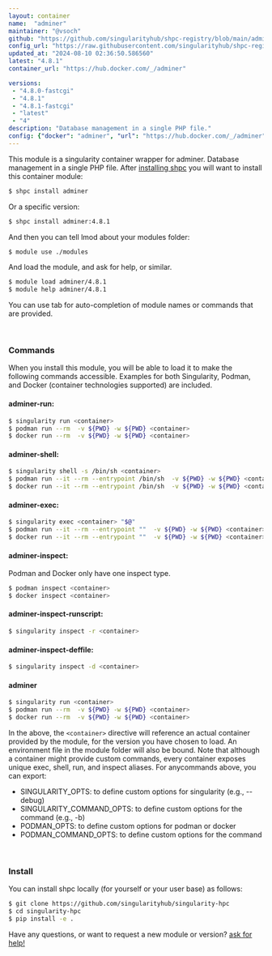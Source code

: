 ```yaml
---
layout: container
name:  "adminer"
maintainer: "@vsoch"
github: "https://github.com/singularityhub/shpc-registry/blob/main/adminer/container.yaml"
config_url: "https://raw.githubusercontent.com/singularityhub/shpc-registry/main/adminer/container.yaml"
updated_at: "2024-08-10 02:36:50.586560"
latest: "4.8.1"
container_url: "https://hub.docker.com/_/adminer"

versions:
 - "4.8.0-fastcgi"
 - "4.8.1"
 - "4.8.1-fastcgi"
 - "latest"
 - "4"
description: "Database management in a single PHP file."
config: {"docker": "adminer", "url": "https://hub.docker.com/_/adminer", "maintainer": "@vsoch", "description": "Database management in a single PHP file.", "latest": {"4.8.1": "sha256:1cdc0bfddc5196e9fde4c2f9581a55e5e8fb3f063af4dc60ceb46ce4248c1ff3"}, "tags": {"4.8.0-fastcgi": "sha256:5368f087fed03f49e9de8731ee3d9998d7e78391720d500309b5bcde2a401058", "4.8.1": "sha256:1cdc0bfddc5196e9fde4c2f9581a55e5e8fb3f063af4dc60ceb46ce4248c1ff3", "4.8.1-fastcgi": "sha256:2272b99a05041c0693851335ab4a0d9b21fd33f73de29e06b2998fe18ba46fb2", "latest": "sha256:1cdc0bfddc5196e9fde4c2f9581a55e5e8fb3f063af4dc60ceb46ce4248c1ff3", "4": "sha256:1cdc0bfddc5196e9fde4c2f9581a55e5e8fb3f063af4dc60ceb46ce4248c1ff3"}}
---
```


This module is a singularity container wrapper for adminer.
Database management in a single PHP file.
After [installing shpc](#install) you will want to install this container module:


```bash
$ shpc install adminer
```

Or a specific version:

```bash
$ shpc install adminer:4.8.1
```

And then you can tell lmod about your modules folder:

```bash
$ module use ./modules
```

And load the module, and ask for help, or similar.

```bash
$ module load adminer/4.8.1
$ module help adminer/4.8.1
```

You can use tab for auto-completion of module names or commands that are provided.

<br>

### Commands

When you install this module, you will be able to load it to make the following commands accessible.
Examples for both Singularity, Podman, and Docker (container technologies supported) are included.

#### adminer-run:

```bash
$ singularity run <container>
$ podman run --rm  -v ${PWD} -w ${PWD} <container>
$ docker run --rm  -v ${PWD} -w ${PWD} <container>
```

#### adminer-shell:

```bash
$ singularity shell -s /bin/sh <container>
$ podman run --it --rm --entrypoint /bin/sh  -v ${PWD} -w ${PWD} <container>
$ docker run --it --rm --entrypoint /bin/sh  -v ${PWD} -w ${PWD} <container>
```

#### adminer-exec:

```bash
$ singularity exec <container> "$@"
$ podman run --it --rm --entrypoint ""  -v ${PWD} -w ${PWD} <container> "$@"
$ docker run --it --rm --entrypoint ""  -v ${PWD} -w ${PWD} <container> "$@"
```

#### adminer-inspect:

Podman and Docker only have one inspect type.

```bash
$ podman inspect <container>
$ docker inspect <container>
```

#### adminer-inspect-runscript:

```bash
$ singularity inspect -r <container>
```

#### adminer-inspect-deffile:

```bash
$ singularity inspect -d <container>
```



#### adminer

```bash
$ singularity run <container>
$ podman run --rm  -v ${PWD} -w ${PWD} <container>
$ docker run --rm  -v ${PWD} -w ${PWD} <container>
```


In the above, the `<container>` directive will reference an actual container provided
by the module, for the version you have chosen to load. An environment file in the
module folder will also be bound. Note that although a container
might provide custom commands, every container exposes unique exec, shell, run, and
inspect aliases. For anycommands above, you can export:

 - SINGULARITY_OPTS: to define custom options for singularity (e.g., --debug)
 - SINGULARITY_COMMAND_OPTS: to define custom options for the command (e.g., -b)
 - PODMAN_OPTS: to define custom options for podman or docker
 - PODMAN_COMMAND_OPTS: to define custom options for the command

<br>

### Install

You can install shpc locally (for yourself or your user base) as follows:

```bash
$ git clone https://github.com/singularityhub/singularity-hpc
$ cd singularity-hpc
$ pip install -e .
```

Have any questions, or want to request a new module or version? [ask for help!](https://github.com/singularityhub/singularity-hpc/issues)